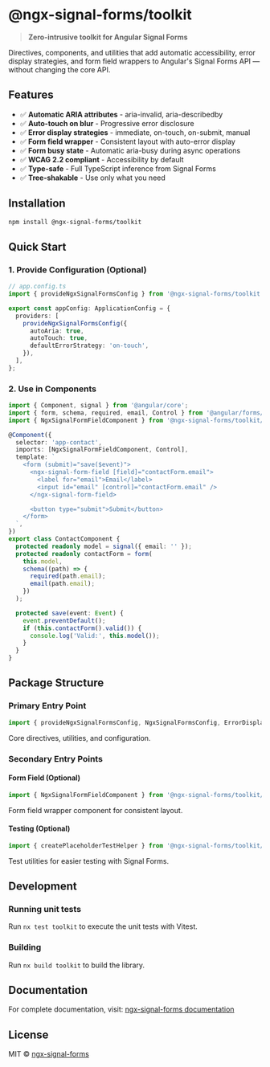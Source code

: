 # @ngx-signal-forms/toolkit

> **Zero-intrusive toolkit for Angular Signal Forms**

Directives, components, and utilities that add automatic accessibility, error display strategies, and form field wrappers to Angular's Signal Forms API — without changing the core API.

## Features

- ✅ **Automatic ARIA attributes** - aria-invalid, aria-describedby
- ✅ **Auto-touch on blur** - Progressive error disclosure
- ✅ **Error display strategies** - immediate, on-touch, on-submit, manual
- ✅ **Form field wrapper** - Consistent layout with auto-error display
- ✅ **Form busy state** - Automatic aria-busy during async operations
- ✅ **WCAG 2.2 compliant** - Accessibility by default
- ✅ **Type-safe** - Full TypeScript inference from Signal Forms
- ✅ **Tree-shakable** - Use only what you need

## Installation

```bash
npm install @ngx-signal-forms/toolkit
```

## Quick Start

### 1. Provide Configuration (Optional)

```typescript
// app.config.ts
import { provideNgxSignalFormsConfig } from '@ngx-signal-forms/toolkit';

export const appConfig: ApplicationConfig = {
  providers: [
    provideNgxSignalFormsConfig({
      autoAria: true,
      autoTouch: true,
      defaultErrorStrategy: 'on-touch',
    }),
  ],
};
```

### 2. Use in Components

```typescript
import { Component, signal } from '@angular/core';
import { form, schema, required, email, Control } from '@angular/forms/signals';
import { NgxSignalFormFieldComponent } from '@ngx-signal-forms/toolkit/form-field';

@Component({
  selector: 'app-contact',
  imports: [NgxSignalFormFieldComponent, Control],
  template: `
    <form (submit)="save($event)">
      <ngx-signal-form-field [field]="contactForm.email">
        <label for="email">Email</label>
        <input id="email" [control]="contactForm.email" />
      </ngx-signal-form-field>

      <button type="submit">Submit</button>
    </form>
  `,
})
export class ContactComponent {
  protected readonly model = signal({ email: '' });
  protected readonly contactForm = form(
    this.model,
    schema((path) => {
      required(path.email);
      email(path.email);
    })
  );

  protected save(event: Event) {
    event.preventDefault();
    if (this.contactForm().valid()) {
      console.log('Valid:', this.model());
    }
  }
}
```

## Package Structure

### Primary Entry Point

```typescript
import { provideNgxSignalFormsConfig, NgxSignalFormsConfig, ErrorDisplayStrategy } from '@ngx-signal-forms/toolkit';
```

Core directives, utilities, and configuration.

### Secondary Entry Points

#### Form Field (Optional)

```typescript
import { NgxSignalFormFieldComponent } from '@ngx-signal-forms/toolkit/form-field';
```

Form field wrapper component for consistent layout.

#### Testing (Optional)

```typescript
import { createPlaceholderTestHelper } from '@ngx-signal-forms/toolkit/testing';
```

Test utilities for easier testing with Signal Forms.

## Development

### Running unit tests

Run `nx test toolkit` to execute the unit tests with Vitest.

### Building

Run `nx build toolkit` to build the library.

## Documentation

For complete documentation, visit: [ngx-signal-forms documentation](https://github.com/ngx-signal-forms/ngx-signal-forms)

## License

MIT © [ngx-signal-forms](https://github.com/ngx-signal-forms)
